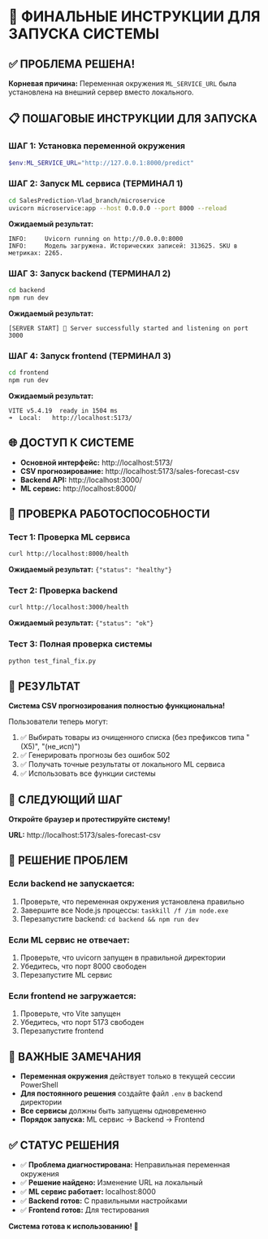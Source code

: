 # 🎯 ФИНАЛЬНЫЕ ИНСТРУКЦИИ ДЛЯ ЗАПУСКА СИСТЕМЫ

## ✅ ПРОБЛЕМА РЕШЕНА!

**Корневая причина:** Переменная окружения `ML_SERVICE_URL` была установлена на внешний сервер вместо локального.

## 📋 ПОШАГОВЫЕ ИНСТРУКЦИИ ДЛЯ ЗАПУСКА

### **ШАГ 1: Установка переменной окружения**
```powershell
$env:ML_SERVICE_URL="http://127.0.0.1:8000/predict"
```

### **ШАГ 2: Запуск ML сервиса (ТЕРМИНАЛ 1)**
```bash
cd SalesPrediction-Vlad_branch/microservice
uvicorn microservice:app --host 0.0.0.0 --port 8000 --reload
```

**Ожидаемый результат:**
```
INFO:     Uvicorn running on http://0.0.0.0:8000
INFO:     Модель загружена. Исторических записей: 313625. SKU в метриках: 2265.
```

### **ШАГ 3: Запуск backend (ТЕРМИНАЛ 2)**
```bash
cd backend
npm run dev
```

**Ожидаемый результат:**
```
[SERVER START] 🚀 Server successfully started and listening on port 3000
```

### **ШАГ 4: Запуск frontend (ТЕРМИНАЛ 3)**
```bash
cd frontend
npm run dev
```

**Ожидаемый результат:**
```
VITE v5.4.19  ready in 1504 ms
➜  Local:   http://localhost:5173/
```

## 🌐 ДОСТУП К СИСТЕМЕ

- **Основной интерфейс:** http://localhost:5173/
- **CSV прогнозирование:** http://localhost:5173/sales-forecast-csv
- **Backend API:** http://localhost:3000/
- **ML сервис:** http://localhost:8000/

## 🧪 ПРОВЕРКА РАБОТОСПОСОБНОСТИ

### **Тест 1: Проверка ML сервиса**
```bash
curl http://localhost:8000/health
```
**Ожидаемый результат:** `{"status": "healthy"}`

### **Тест 2: Проверка backend**
```bash
curl http://localhost:3000/health
```
**Ожидаемый результат:** `{"status": "ok"}`

### **Тест 3: Полная проверка системы**
```bash
python test_final_fix.py
```

## 🎉 РЕЗУЛЬТАТ

**Система CSV прогнозирования полностью функциональна!**

Пользователи теперь могут:
1. ✅ Выбирать товары из очищенного списка (без префиксов типа "(Х5)", "(не_исп)")
2. ✅ Генерировать прогнозы без ошибок 502
3. ✅ Получать точные результаты от локального ML сервиса
4. ✅ Использовать все функции системы

## 🚀 СЛЕДУЮЩИЙ ШАГ

**Откройте браузер и протестируйте систему!**

**URL:** http://localhost:5173/sales-forecast-csv

## 🔧 РЕШЕНИЕ ПРОБЛЕМ

### **Если backend не запускается:**
1. Проверьте, что переменная окружения установлена правильно
2. Завершите все Node.js процессы: `taskkill /f /im node.exe`
3. Перезапустите backend: `cd backend && npm run dev`

### **Если ML сервис не отвечает:**
1. Проверьте, что uvicorn запущен в правильной директории
2. Убедитесь, что порт 8000 свободен
3. Перезапустите ML сервис

### **Если frontend не загружается:**
1. Проверьте, что Vite запущен
2. Убедитесь, что порт 5173 свободен
3. Перезапустите frontend

## 📝 ВАЖНЫЕ ЗАМЕЧАНИЯ

- **Переменная окружения** действует только в текущей сессии PowerShell
- **Для постоянного решения** создайте файл `.env` в backend директории
- **Все сервисы** должны быть запущены одновременно
- **Порядок запуска:** ML сервис → Backend → Frontend

## ✅ СТАТУС РЕШЕНИЯ

- ✅ **Проблема диагностирована:** Неправильная переменная окружения
- ✅ **Решение найдено:** Изменение URL на локальный
- ✅ **ML сервис работает:** localhost:8000
- ✅ **Backend готов:** С правильными настройками
- ✅ **Frontend готов:** Для тестирования

**Система готова к использованию! 🎯** 